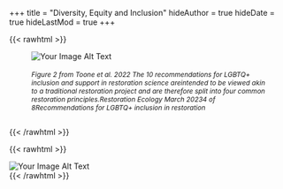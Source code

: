 +++
title = "Diversity, Equity and Inclusion"
hideAuthor = true
hideDate = true
hideLastMod = true
+++



{{< rawhtml >}}
<figure>
  <div style="display: flex; justify-content: space-between;">
    <img src="/Toone et al 2022 figure.PNG" alt="Your Image Alt Text" style="max-width:69%; height:auto;">
  </div>
  <figcaption>
      <h6 style="font-size: 12px;">Figure 2 from Toone et al. 2022 The 10 recommendations for LGBTQ+ inclusion and support in restoration science areintended to be viewed akin to a traditional restoration project and are therefore split into four common restoration principles.Restoration Ecology March 20234 of 8Recommendations for LGBTQ+ inclusion in restoration</h6>
  </figcaption>
</figure>
{{< /rawhtml >}}


{{< rawhtml >}}
  <p class="speshal-fancy-custom">
  </p>
  <div style="display: flex; justify-content: space-between;">
    <img src="/Toone et al 2022 figure.PNG" alt="Your Image Alt Text" style="max-width: 60%; height: auto;">
  </div>
{{< /rawhtml >}}